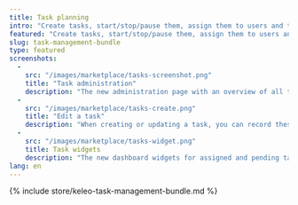 ```yaml
---
title: Task planning
intro: "Create tasks, start/stop/pause them, assign them to users and teams and record times - a todo-list management plugin for Kimai that adds two new dashboard widgets"
featured: "Create tasks, start/stop/pause them, assign them to users and teams - a todo-list management plugin that is connected to your time-tracker and adds two new dashboard widgets"
slug: task-management-bundle
type: featured
screenshots:
  - 
    src: "/images/marketplace/tasks-screenshot.png"
    title: "Task administration"
    description: "The new administration page with an overview of all tasks with tracked times, status and assignments"
  - 
    src: "/images/marketplace/tasks-create.png"
    title: "Edit a task"
    description: "When creating or updating a task, you can record these fields"
  - 
    src: "/images/marketplace/tasks-widget.png"
    title: Task widgets
    description: "The new dashboard widgets for assigned and pending tasks"
lang: en
---
```


{% include store/keleo-task-management-bundle.md %}
